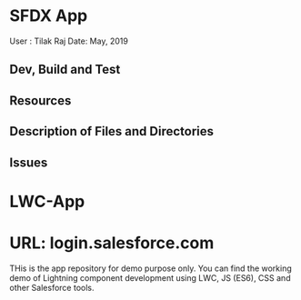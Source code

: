 # SFDX App
User : Tilak Raj
Date: May, 2019
## Dev, Build and Test

## Resources

## Description of Files and Directories

## Issues
# LWC-App
# URL: login.salesforce.com


THis is the app repository for demo purpose only. You can find the working demo of Lightning component development using LWC, JS (ES6), CSS and other Salesforce tools.